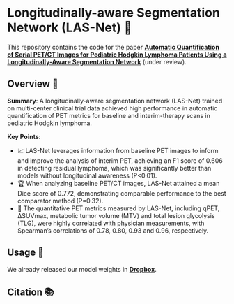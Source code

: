 # Longitudinally-aware Segmentation Network (LAS-Net) :bookmark_tabs:

This repository contains the code for the paper [**Automatic Quantification of Serial PET/CT Images for Pediatric Hodgkin Lymphoma Patients Using a Longitudinally-Aware Segmentation Network**](https://arxiv.org/abs/2309.10066) (under review). 

## Overview :mag_right:
**Summary**: 
A longitudinally-aware segmentation network (LAS-Net) trained on multi-center clinical trial data achieved high performance in automatic quantification of PET metrics for baseline and interim-therapy scans in pediatric Hodgkin lymphoma. 

**Key Points**:
- :chart_with_upwards_trend: LAS-Net leverages information from baseline PET images to inform and improve the analysis of interim PET, achieving an F1 score of 0.606 in detecting residual lymphoma, which was significantly better than models without longitudinal awareness (P<0.01).
- :trophy: When analyzing baseline PET/CT images, LAS-Net attained a mean Dice score of 0.772, demonstrating comparable performance to the best comparator method (P=0.32).
- :medal_sports: The quantitative PET metrics measured by LAS-Net, including qPET, ∆SUVmax, metabolic tumor volume (MTV) and total lesion glycolysis (TLG), were highly correlated with physician measurements, with Spearman’s correlations of 0.78, 0.80, 0.93 and 0.96, respectively. 


## Usage 🚀

We already released our model weights in [**Dropbox**](https://www.dropbox.com/scl/fo/6ihu7tjk2yqe75bylyy0t/h?rlkey=sbuaip5qy0ep6mukcne9nwlxe&dl=0).




## Citation 📚




